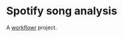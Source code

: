 # Spotify song analysis

A [workflowr][] project.

[workflowr]: https://github.com/workflowr/workflowr
